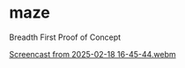 # maze
Breadth First Proof of Concept



[Screencast from 2025-02-18 16-45-44.webm](https://github.com/user-attachments/assets/aef695eb-841e-40ff-be77-39ab915cb271)
